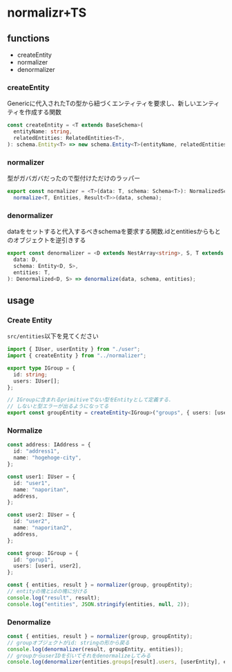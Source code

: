 # normalizr+TS

## functions
- createEntity
- normalizer
- denormalizer

### createEntity
Genericに代入されたTの型から紐づくエンティティを要求し、新しいエンティティを作成する関数

```typescript
const createEntity = <T extends BaseSchema>(
  entityName: string,
  relatedEntities: RelatedEntities<T>,
): schema.Entity<T> => new schema.Entity<T>(entityName, relatedEntities);
```

### normalizer
型がガバガバだったので型付けただけのラッパー

```typescript
export const normalizer = <T>(data: T, schema: Schema<T>): NormalizedSchema<Entities, Result<T>> =>
  normalize<T, Entities, Result<T>>(data, schema);
```

### denormalizer
dataをセットすると代入するべきschemaを要求する関数.idとentitiesからもとのオブジェクトを逆引きする


```typescript
export const denormalizer = <D extends NestArray<string>, S, T extends Entities>(
  data: D,
  schema: Entity<D, S>,
  entities: T,
): Denormalized<D, S> => denormalize(data, schema, entities);

```

## usage

### Create Entity
`src/entities`以下を見てください

```typescript
import { IUser, userEntity } from "./user";
import { createEntity } from "../normalizer";

export type IGroup = {
  id: string;
  users: IUser[];
};

// IGroupに含まれるprimitiveでない型をEntityとして定義する.
// しないと型エラーが出るようになってる
export const groupEntity = createEntity<IGroup>("groups", { users: [userEntity] });
```

### Normalize
```typescript
const address: IAddress = {
  id: "address1",
  name: "hogehoge-city",
};

const user1: IUser = {
  id: "user1",
  name: "naporitan",
  address,
};

const user2: IUser = {
  id: "user2",
  name: "naporitan2",
  address,
};

const group: IGroup = {
  id: "gorup1",
  users: [user1, user2],
};

const { entities, result } = normalizer(group, groupEntity);
// entityの塊とidの塊に分ける
console.log("result", result);
console.log("entities", JSON.stringify(entities, null, 2));
```

### Denormalize

```typescript
const { entities, result } = normalizer(group, groupEntity);
// groupオブジェクトがid: stringの形から戻る
console.log(denormalizer(result, groupEntity, entities));
// groupからuserIDを引いてそれをdenormalizeしてみる
console.log(denormalizer(entities.groups[result].users, [userEntity], entities));
```